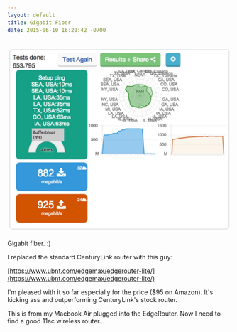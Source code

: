 ```yaml
---
layout: default
title: Gigabit Fiber
date: 2015-06-10 16:20:42 -0700
---
```


![gigabits.jpg](https://github.com/33b5e5/33b5e5.github.io/raw/master/_images/gigabits.jpg)

Gigabit fiber. :)

I replaced the standard CenturyLink router with this guy:

[https://www.ubnt.com/edgemax/edgerouter-lite/](https://www.ubnt.com/edgemax/edgerouter-lite/)

I'm pleased with it so far especially for the price ($95 on Amazon). It's kicking ass and outperforming CenturyLink's stock router.

This is from my Macbook Air plugged into the EdgeRouter. Now I need to find a good 11ac wireless router...
